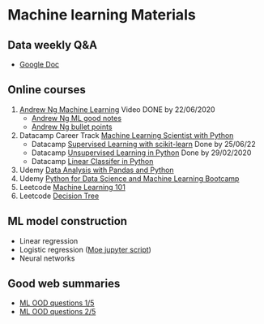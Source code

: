 # Machine learning Materials
## Data weekly Q&A 
* [Google Doc](https://docs.google.com/document/d/1objE9ZmktxEer6hjdiPM_-foS_tJhJrNCan0oCGQ8xY/edit#heading=h.6wiqctjceh3i)

## Online courses
1. [Andrew Ng Machine Learning](https://www.coursera.org/learn/machine-learning/home/welcome) Video DONE by 22/06/2020
   * [Andrew Ng ML good notes](http://mlwiki.org/index.php/Machine_Learning_(coursera))
   * [Andrew Ng bullet points](https://stanford.edu/~shervine/teaching/cs-229/)
1. Datacamp Career Track [Machine Learning Scientist with Python](https://learn.datacamp.com/career-tracks/machine-learning-scientist-with-python)
   * Datacamp [Supervised Learning with scikit-learn](https://learn.datacamp.com/courses/supervised-learning-with-scikit-learn) Done by 25/06/22
   * Datacamp [Unsupervised Learning in Python](https://learn.datacamp.com/courses/unsupervised-learning-in-python) Done by 29/02/2020
   * Datacamp [Linear Classifer in Python](https://campus.datacamp.com/courses/linear-classifiers-in-python/loss-functions?ex=1)
1. Udemy [Data Analysis with Pandas and Python](https://www.udemy.com/course/data-analysis-with-pandas/?LSNPUBID=skg%2FSko%2FYbo&ranEAID=skg%2FSko%2FYbo&ranMID=39197&ranSiteID=skg_Sko_Ybo-ys.md0kncTLM.VM6U_4VAA)
1. Udemy [Python for Data Science and Machine Learning Bootcamp](https://www.udemy.com/course/python-for-data-science-and-machine-learning-bootcamp/?LSNPUBID=skg%2FSko%2FYbo&ranEAID=skg%2FSko%2FYbo&ranMID=39197&ranSiteID=skg_Sko_Ybo-4IdA02YSMulZv1hO0dm_Lg)
1. Leetcode [Machine Learning 101](https://leetcode.com/explore/learn/card/machine-learning-101/281/how_to_ml/)
1. Leetcode [Decision Tree](https://leetcode.com/explore/learn/card/decision-tree/)

## ML model construction
* Linear regression
* Logistic regression ([Moe jupyter script](https://github.com/QinmengLUAN/Pandas_practice/blob/master/Logistic_regression_Moe.ipynb))
* Neural networks 

## Good web summaries
* [ML OOD questions 1/5](https://www.1point3acres.com/bbs/thread-600452-1-1.html)
* [ML OOD questions 2/5](https://www.1point3acres.com/bbs/thread-601146-1-1.html)

